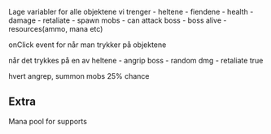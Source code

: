 Lage variabler for alle objektene vi trenger - heltene - fiendene - health - damage - retaliate - spawn mobs - can attack boss - boss alive - resources(ammo, mana etc)

onClick event for når man trykker på objektene

når det trykkes på en av heltene - angrip boss - random dmg - retaliate true

hvert angrep, summon mobs 25% chance

## Extra

Mana pool for supports
